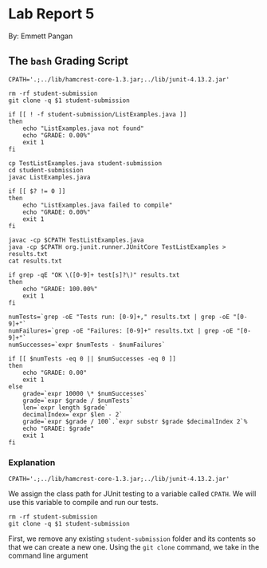 # Lab Report 5
By: Emmett Pangan

## The `bash` Grading Script

```
CPATH='.;../lib/hamcrest-core-1.3.jar;../lib/junit-4.13.2.jar'

rm -rf student-submission
git clone -q $1 student-submission

if [[ ! -f student-submission/ListExamples.java ]]
then
    echo "ListExamples.java not found"
    echo "GRADE: 0.00%"
    exit 1
fi

cp TestListExamples.java student-submission
cd student-submission
javac ListExamples.java

if [[ $? != 0 ]]
then
    echo "ListExamples.java failed to compile"
    echo "GRADE: 0.00%"
    exit 1
fi

javac -cp $CPATH TestListExamples.java
java -cp $CPATH org.junit.runner.JUnitCore TestListExamples > results.txt
cat results.txt

if grep -qE "OK \([0-9]+ test[s]?\)" results.txt
then
    echo "GRADE: 100.00%"
    exit 1
fi

numTests=`grep -oE "Tests run: [0-9]+," results.txt | grep -oE "[0-9]+"`
numFailures=`grep -oE "Failures: [0-9]+" results.txt | grep -oE "[0-9]+"`
numSuccesses=`expr $numTests - $numFailures`

if [[ $numTests -eq 0 || $numSuccesses -eq 0 ]]
then
    echo "GRADE: 0.00"
    exit 1
else
    grade=`expr 10000 \* $numSuccesses`
    grade=`expr $grade / $numTests`
    len=`expr length $grade`
    decimalIndex=`expr $len - 2`
    grade=`expr $grade / 100`.`expr substr $grade $decimalIndex 2`%
    echo "GRADE: $grade"
    exit 1
fi
```

### Explanation
```
CPATH='.;../lib/hamcrest-core-1.3.jar;../lib/junit-4.13.2.jar'
```
We assign the class path for JUnit testing to a variable called `CPATH`. We will use this variable to compile and run our tests.

```
rm -rf student-submission
git clone -q $1 student-submission
```
First, we remove any existing `student-submission` folder and its contents so that we can create a new one. Using the `git clone` command, we take in the command line argument
